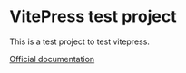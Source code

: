# VitePress test project

This is a test project to test vitepress.

[Official documentation](https://vitepress.dev)
